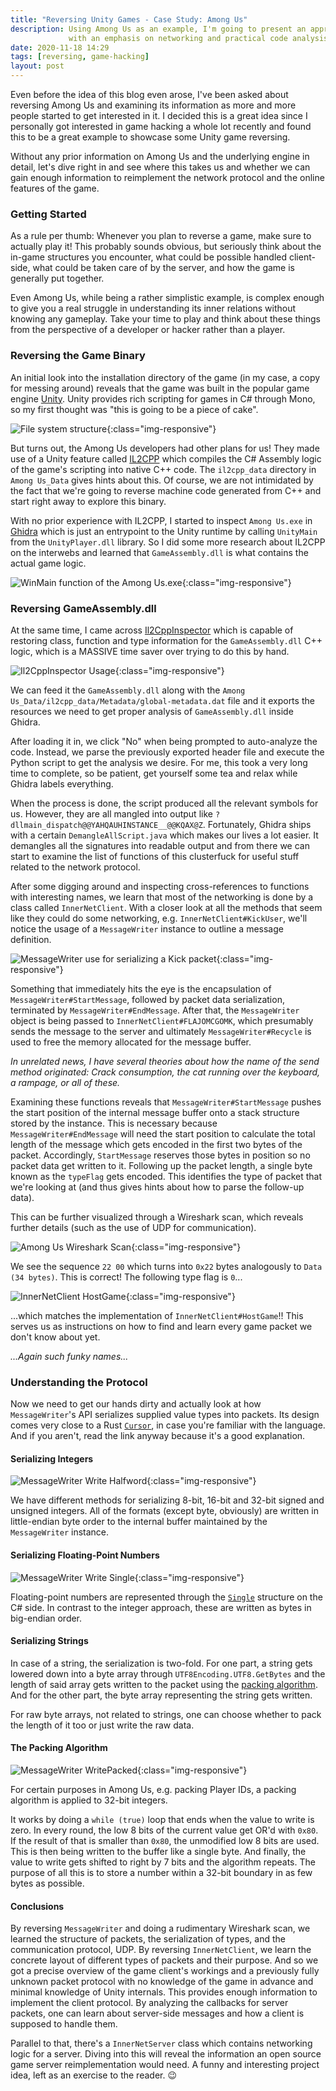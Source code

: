 ```yaml
---
title: "Reversing Unity Games - Case Study: Among Us"
description: Using Among Us as an example, I'm going to present an approach to reversing Unity games
             with an emphasis on networking and practical code analysis.
date: 2020-11-18 14:29
tags: [reversing, game-hacking]
layout: post
---
```


Even before the idea of this blog even arose, I've been asked about reversing Among Us and examining
its information as more and more people started to get interested in it. I decided this is a great
idea since I personally got interested in game hacking a whole lot recently and found this to be a
great example to showcase some Unity game reversing.

Without any prior information on Among Us and the underlying engine in detail, let's dive right in
and see where this takes us and whether we can gain enough information to reimplement the network
protocol and the online features of the game.

### Getting Started

As a rule per thumb: Whenever you plan to reverse a game, make sure to actually play it! This probably
sounds obvious, but seriously think about the in-game structures you encounter, what could be possible
handled client-side, what could be taken care of by the server, and how the game is generally put
together.

Even Among Us, while being a rather simplistic example, is complex enough to give you a real struggle
in understanding its inner relations without knowing any gameplay. Take your time to play and
think about these things from the perspective of a developer or hacker rather than a player.

### Reversing the Game Binary

An initial look into the installation directory of the game (in my case, a copy for messing around)
reveals that the game was built in the popular game engine [Unity](https://unity.com/de). Unity
provides rich scripting for games in C# through Mono, so my first thought was "this is going to be
a piece of cake".

![File system structure](/assets/img/unity-reversing-case-study-among-us/filesystem.png){:class="img-responsive"}

But turns out, the Among Us developers had other plans for us! They made use of a Unity feature called
[IL2CPP](https://docs.unity3d.com/Manual/IL2CPP.html) which compiles the C# Assembly logic of the game's
scripting into native C++ code. The `il2cpp_data` directory in `Among Us_Data` gives hints about this.
Of course, we are not intimidated by the fact that we're going to reverse machine code generated from
C++ and start right away to explore this binary.

With no prior experience with IL2CPP, I started to inspect `Among Us.exe` in [Ghidra](https://ghidra-sre.org/)
which is just an entrypoint to the Unity runtime by calling `UnityMain` from the `UnityPlayer.dll` library.
So I did some more research about IL2CPP on the interwebs and learned that `GameAssembly.dll` is what contains
the actual game logic.

![WinMain function of the Among Us.exe](/assets/img/unity-reversing-case-study-among-us/winmain.png){:class="img-responsive"}

### Reversing GameAssembly.dll

At the same time, I came across [Il2CppInspector](https://github.com/djkaty/Il2CppInspector)
which is capable of restoring class, function and type information for the `GameAssembly.dll` C++ logic,
which is a MASSIVE time saver over trying to do this by hand.

![Il2CppInspector Usage](/assets/img/unity-reversing-case-study-among-us/il2cppinspector.png){:class="img-responsive"}

We can feed it the `GameAssembly.dll` along with the `Among Us_Data/il2cpp_data/Metadata/global-metadata.dat`
file and it exports the resources we need to get proper analysis of `GameAssembly.dll` inside Ghidra.

After loading it in, we click "No" when being prompted to auto-analyze the code. Instead, we parse the
previously exported header file and execute the Python script to get the analysis we desire. For me,
this took a very long time to complete, so be patient, get yourself some tea and relax while Ghidra
labels everything.

When the process is done, the script produced all the relevant symbols for us. However, they are all
mangled into output like `?dllmain_dispatch@@YAHQAUHINSTANCE__@@KQAX@Z`. Fortunately, Ghidra ships with
a certain `DemangleAllScript.java` which makes our lives a lot easier. It demangles all the signatures
into readable output and from there we can start to examine the list of functions of this clusterfuck for
useful stuff related to the network protocol.

After some digging around and inspecting cross-references to functions with interesting names, we learn
that most of the networking is done by a class called `InnerNetClient`. With a closer look at all the
methods that seem like they could do some networking, e.g. `InnerNetClient#KickUser`, we'll notice the
usage of a `MessageWriter` instance to outline a message definition.

![MessageWriter use for serializing a Kick packet](/assets/img/unity-reversing-case-study-among-us/messagewriter.png){:class="img-responsive"}

Something that immediately hits the eye is the encapsulation of `MessageWriter#StartMessage`, followed by
packet data serialization, terminated by `MessageWriter#EndMessage`. After that, the `MessageWriter` object
is being passed to `InnerNetClient#FLAJOMCGOMK`, which presumably sends the message to the server and ultimately
`MessageWriter#Recycle` is used to free the memory allocated for the message buffer.

*In unrelated news, I have several theories about how the name of the send method originated: Crack consumption, the cat running over the keyboard, a rampage, or all of these.*

Examining these functions reveals that `MessageWriter#StartMessage` pushes the start position of the internal
message buffer onto a stack structure stored by the instance. This is necessary because `MessageWriter#EndMessage`
will need the start position to calculate the total length of the message which gets encoded in the first two bytes
of the packet. Accordingly, `StartMessage` reserves those bytes in position so no packet data get written to it.
Following up the packet length, a single byte known as the `typeFlag` gets encoded. This identifies the type of packet
that we're looking at (and thus gives hints about how to parse the follow-up data).

This can be further visualized through a Wireshark scan, which reveals further details (such as the use of UDP
for communication).

![Among Us Wireshark Scan](/assets/img/unity-reversing-case-study-among-us/wireshark.png){:class="img-responsive"}

We see the sequence `22 00` which turns into `0x22` bytes analogously to `Data (34 bytes)`. This is correct!
The following type flag is `0`...

![InnerNetClient HostGame](/assets/img/unity-reversing-case-study-among-us/hostgame.png){:class="img-responsive"}

...which matches the implementation of `InnerNetClient#HostGame`!! This serves us as instructions on how to
find and learn every game packet we don't know about yet.

*...Again such funky names...*

### Understanding the Protocol

Now we need to get our hands dirty and actually look at how `MessageWriter`'s API serializes supplied value
types into packets. Its design comes very close to a Rust [`Cursor`](https://doc.rust-lang.org/std/io/struct.Cursor.html),
in case you're familiar with the language. And if you aren't, read the link anyway because it's a
good explanation.

#### Serializing Integers

![MessageWriter Write Halfword](/assets/img/unity-reversing-case-study-among-us/write_halfword.png){:class="img-responsive"}

We have different methods for serializing 8-bit, 16-bit and 32-bit signed and unsigned integers. All of the
formats (except byte, obviously) are written in little-endian byte order to the internal buffer maintained by
the `MessageWriter` instance.

#### Serializing Floating-Point Numbers

![MessageWriter Write Single](/assets/img/unity-reversing-case-study-among-us/write_single.png){:class="img-responsive"}

Floating-point numbers are represented through the [`Single`](https://docs.microsoft.com/de-de/dotnet/api/system.single?view=net-5.0)
structure on the C# side. In contrast to the integer approach, these are written as bytes in big-endian order.

#### Serializing Strings

In case of a string, the serialization is two-fold. For one part, a string gets lowered down into a byte array
through `UTF8Encoding.UTF8.GetBytes` and the length of said array gets written to the packet using the
[packing algorithm](#the-packing-algorithm). And for the other part, the byte array representing the string gets
written.

For raw byte arrays, not related to strings, one can choose whether to pack the length of it too or just write
the raw data.

#### The Packing Algorithm

![MessageWriter WritePacked](/assets/img/unity-reversing-case-study-among-us/packing.png){:class="img-responsive"}

For certain purposes in Among Us, e.g. packing Player IDs, a packing algorithm is applied to 32-bit integers.

It works by doing a `while (true)` loop that ends when the value to write is zero. In every round, the low
8 bits of the current value get OR'd with `0x80`. If the result of that is smaller than `0x80`, the unmodified
low 8 bits are used. This is then being written to the buffer like a single byte. And finally, the value to
write gets shifted to right by 7 bits and the algorithm repeats. The purpose of all this is to store a number
within a 32-bit boundary in as few bytes as possible.

#### Conclusions

By reversing `MessageWriter` and doing a rudimentary Wireshark scan, we learned the structure of packets, the
serialization of types, and the communication protocol, UDP. By reversing `InnerNetClient`, we learn the concrete
layout of different types of packets and their purpose. And so we got a precise overview of the game client's workings
and a previously fully unknown packet protocol with no knowledge of the game in advance and minimal knowledge
of Unity internals. This provides enough information to implement the client protocol. By analyzing the callbacks
for server packets, one can learn about server-side messages and how a client is supposed to handle them.

Parallel to that, there's a `InnerNetServer` class which contains networking logic for a server. Diving into this
will reveal the information an open source game server reimplementation would need. A funny and interesting project
idea, left as an exercise to the reader. 😉
